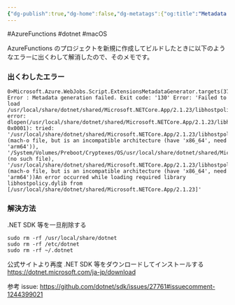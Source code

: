 ```yaml
---
{"dg-publish":true,"dg-home":false,"dg-metatags":{"og:title":"Metadata generation failed. Exit code: '130'","og:image":"https://raw.githubusercontent.com/konnta0/blog2/refs/heads/main/konnta0.jpg","twitter:card":"summary","twitter:title":"Metadata generation failed. Exit code: '130'","twitter:image":"https://raw.githubusercontent.com/konnta0/blog2/refs/heads/main/konnta0.jpg","twitter:site":"@konnta0"},"permalink":"/Engineering/-.NET/Metadata generation failed. Exit code'130'/","metatags":{"og:title":"Metadata generation failed. Exit code: '130'","og:image":"https://raw.githubusercontent.com/konnta0/blog2/refs/heads/main/konnta0.jpg","twitter:card":"summary","twitter:title":"Metadata generation failed. Exit code: '130'","twitter:image":"https://raw.githubusercontent.com/konnta0/blog2/refs/heads/main/konnta0.jpg","twitter:site":"@konnta0"},"dgPassFrontmatter":true,"created":"2025-01-19T01:40:00.419+09:00"}
---
```



#AzureFunctions #dotnet #macOS

AzureFunctions のプロジェクトを新規に作成してビルドしたときに以下のようなエラーに出くわして解消したので、そのメモです。

### 出くわしたエラー
```shell
0>Microsoft.Azure.WebJobs.Script.ExtensionsMetadataGenerator.targets(37,5): Error : Metadata generation failed. Exit code: '130' Error: 'Failed to load /usr/local/share/dotnet/shared/Microsoft.NETCore.App/2.1.23/libhostpolicy.dylib, error: dlopen(/usr/local/share/dotnet/shared/Microsoft.NETCore.App/2.1.23/libhostpolicy.dylib, 0x0001): tried: '/usr/local/share/dotnet/shared/Microsoft.NETCore.App/2.1.23/libhostpolicy.dylib' (mach-o file, but is an incompatible architecture (have 'x86_64', need 'arm64')), '/System/Volumes/Preboot/Cryptexes/OS/usr/local/share/dotnet/shared/Microsoft.NETCore.App/2.1.23/libhostpolicy.dylib' (no such file), '/usr/local/share/dotnet/shared/Microsoft.NETCore.App/2.1.23/libhostpolicy.dylib' (mach-o file, but is an incompatible architecture (have 'x86_64', need 'arm64'))An error occurred while loading required library libhostpolicy.dylib from [/usr/local/share/dotnet/shared/Microsoft.NETCore.App/2.1.23]'
```

### 解決方法
.NET SDK 等を一旦削除する
```shell
sudo rm -rf /usr/local/share/dotnet
sudo rm -rf /etc/dotnet
sudo rm -rf ~/.dotnet
```

公式サイトより再度 .NET SDK 等をダウンロードしてインストールする
https://dotnet.microsoft.com/ja-jp/download


参考 issue: https://github.com/dotnet/sdk/issues/27761#issuecomment-1244399021